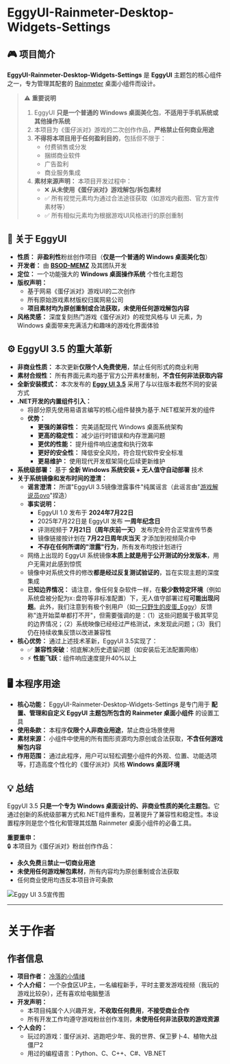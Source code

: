 ﻿# EggyUI-Rainmeter-Desktop-Widgets-Settings

## 🎮 项目简介
**EggyUI-Rainmeter-Desktop-Widgets-Settings** 是 **EggyUI** 主题包的核心组件之一，专为管理其配套的 [Rainmeter](https://www.rainmeter.net/) 桌面小组件而设计。

> ⚠️ **重要说明**  
> 1. EggyUI **只是一个普通的 Windows 桌面美化包**，**不适用于手机系统或其他操作系统**  
> 2. 本项目为《蛋仔派对》游戏的二次创作作品，**严格禁止任何商业用途**  
> 3. **不得将本项目用于任何盈利目的**，包括但不限于：
>    - 付费销售或分发
>    - 捆绑商业软件
>    - 广告盈利
>    - 商业服务集成
> 4. **素材来源声明：** 本项目开发过程中：
>    - ❌ **从未使用《蛋仔派对》游戏解包/拆包素材**
>    - ✅ 所有视觉元素均为通过合法途径获取（如游戏内截图、官方宣传素材等）
>    - ✅ 所有相似元素均为根据游戏UI风格进行的原创重制

## 🌟 关于 EggyUI
*   **性质：** **非盈利性**粉丝创作项目（**仅是一个普通的 Windows 桌面美化包**）
*   **开发者：** 由 [**BSOD-MEMZ**](https://space.bilibili.com/1975308950) 及其团队开发
*   **定位：** 一个功能强大的 **Windows 桌面操作系统** 个性化主题包
*   **版权声明：** 
    - 基于网易《蛋仔派对》游戏UI的二次创作
    - 所有原始游戏素材版权归属网易公司
    - **项目素材均为原创重制或合法获取，未使用任何游戏解包内容**
*   **风格灵感：** 深度复刻热门游戏《蛋仔派对》的视觉风格与 UI 元素，为 Windows 桌面带来充满活力和趣味的游戏化界面体验

## ⚙️ EggyUI 3.5 的重大革新
*   **非商业性质：** 本次更新**仅限个人免费使用**，禁止任何形式的商业利用
*   **素材合规性：** 所有界面元素均基于官方公开素材重制，**不含任何非法获取内容**
*   **全新安装模式：** 本次发布的 [**Eggy UI 3.5**](https://www.bilibili.com/video/BV1kbgGz7Em1) 采用了与以往版本截然不同的安装方式
*   **.NET开发的内置组件引入：**
    *   将部分原先使用易语言编写的核心组件替换为基于.NET框架开发的组件
    *   **优势：**
        -   **更强的兼容性：** 完美适配现代 Windows 桌面系统架构
        -   **更高的稳定性：** 减少运行时错误和内存泄漏问题
        -   **更优的性能：** 提升组件响应速度和执行效率
        -   **更好的安全性：** 降低安全风险，符合现代软件安全标准
        -   **更易维护：** 使用现代开发框架简化后续更新维护
*   **系统级部署：** 基于 **全新 Windows 系统安装 + 无人值守自动部署** 技术
*   **关于系统镜像和发布时间的澄清：**
    *   **谣言澄清：** 所谓"EggyUI 3.5镜像泄露事件"纯属谣言（此谣言由"[游戏解说员ovo](https://space.bilibili.com/3546632478002007)"捏造）
    *   **事实说明：** 
        - EggyUI 1.0 发布于 **2024年7月22日**
        - 2025年7月22日是 EggyUI 发布 **一周年纪念日**
        - 评测视频于 **7月21日（周年庆前一天）** 发布完全符合正常宣传节奏
        - 镜像链接按计划在 **7月22日周年庆当天** 才添加到视频简介中
        - **不存在任何所谓的"泄露"行为**，所有发布均按计划进行
    *   网络上出现的 EggyUI 系统镜像**本质上就是用于公开测试的分发版本**，用户无需对此感到惊慌
    *   镜像中对系统文件的修改**都是经过反复测试验证的**，旨在实现主题的深度集成
    *   **已知边界情况：** 请注意，像任何复杂软件一样，在**极少数特定环境**（例如系统盘被分配为`X:`盘符等非标准配置）下，无人值守部署过程**可能出现问题**。此外，我们注意到有极个别用户（如[一只野生的皮蛋_Eggy](https://space.bilibili.com/3493144343612119)）反馈称"连开始菜单都打不开"，但需要强调的是：（1）这些问题属于极其罕见的边界情况；（2）系统映像已经经过严格测试，未发现此问题；（3）我们仍在持续收集反馈以改进兼容性
*   **核心优势：** 通过上述技术革新，EggyUI 3.5实现了：
    - ✅ **兼容性突破**：彻底解决历史遗留问题（如安装后无法配置网络）
    - ⚡ **性能飞跃**：组件响应速度提升40%以上

## 🖥️ 本程序用途
*   **核心功能：** EggyUI-Rainmeter-Desktop-Widgets-Settings 是专门用于 **配置、管理和自定义 EggyUI 主题包所包含的 Rainmeter 桌面小组件** 的设置工具
*   **使用条款：** 本程序**仅限个人非商业用途**，禁止商业场景使用
*   **素材来源：** 小组件中使用的所有图形资源均为原创或合法获取，**不含任何游戏解包内容**
*   **作用范围：** 通过此程序，用户可以轻松调整小组件的外观、位置、功能选项等，打造高度个性化的《蛋仔派对》风格 **Windows 桌面环境**

## 💡 总结
EggyUI 3.5 **只是一个专为 Windows 桌面设计的、非商业性质的美化主题包**。它通过创新的系统级部署方式和.NET组件重构，显著提升了兼容性和稳定性。本设置程序则是您个性化和管理其炫酷 Rainmeter 桌面小组件的必备工具。

**重要重申：**  
🔒 本项目为《蛋仔派对》粉丝创作作品：
- **永久免费**且**禁止一切商业用途**
- **未使用任何游戏解包素材**，所有内容均为原创重制或合法获取
- 任何商业使用均违反本项目许可条款

![Eggy UI 3.5宣传图](http://i0.hdslb.com/bfs/new_dyn/24cb54b93b1c9ef3ead8ea2d3ae2d2f31591761987.png "Eggy UI 3.5")


---

# 关于作者

## 作者信息
*   **项目作者：** [冷落的小情绪](https://space.bilibili.com/3546772339165612)
*	**个人介绍：** 一个杂食区UP主，一名编程新手，平时主要发游戏视频（我玩的游戏比较杂），还有喜欢给电脑整活
*	**开发声明：** 
    - 本项目纯属个人兴趣开发，**不收取任何费用**，**不接受商业合作**
    - 所有开发工作均遵守游戏粉丝创作准则，**未使用任何非法获取的游戏资源**
*	**个人会的：** 
	-   玩过的游戏：蛋仔派对、逃跑吧少年、我的世界、保卫萝卜4、植物大战僵尸2
    -   用过的编程语言：Python、C、C++、C#、VB.NET
